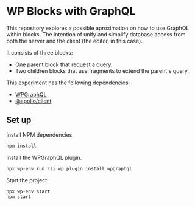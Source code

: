 # WP Blocks with GraphQL

This repository explores a possible aproximation on how to use GraphQL within blocks. The intention of unify and simplify database access from both the server and the client (the editor, in this case).

It consists of three blocks:
- One parent block that request a query.
- Two children blocks that use fragments to extend the parent's query.

This experiment has the following dependencies:

- [WPGraphQL](https://www.wpgraphql.com/docs/introduction/)
- [@apollo/client](https://www.apollographql.com/docs/react/)


## Set up

Install NPM dependencies.

```bash
npm install
```
Install the WPGraphQL plugin.

```bash
npx wp-env run cli wp plugin install wpgraphql
```

Start the project.

```bash
npx wp-env start
npm start
```
